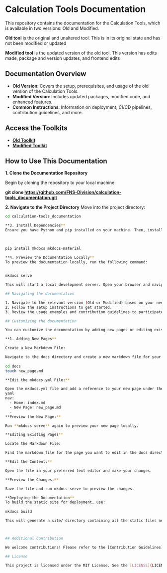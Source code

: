 # Calculation Tools Documentation

This repository contains the documentation for the Calculation Tools, which is available in two versions: Old and Modified.

**Old tool** is the original and unaltered tool. This is in its original state and has not been modified or updated

**Modified tool** is the updated version of the old tool. This version has edits made, package and version updates, and frontend edits

## Documentation Overview

- **Old Version**: Covers the setup, prerequisites, and usage of the old version of the Calculation Tools.
- **Modified Version**: Includes updated packages, modified code, and enhanced features.
- **Common Instructions**: Information on deployment, CI/CD pipelines, contribution guidelines, and more.

## Access the Toolkits

- **[Old Toolkit](https://dev.azure.com/ITUINT/ConnectivityToolkit/_git/calculation-tools?path=%2F&version=GBmain&_a=contents)**
- **[Modified Toolkit](https://dev.azure.com/ITUINT/ConnectivityToolkit/_git/calculation-tools?path=%2F&version=GBmodified&_a=contents)**

## How to Use This Documentation

**1. Clone the Documentation Repository**

Begin by cloning the repository to your local machine:

 
 
**git clone https://github.com/FNS-Division/calculation-tools_documentation.git**

**2. Navigate to the Project Directory**
Move into the project directory:

```bash
cd calculation-tools_documentation

**3. Install Dependencies**
Ensure you have Python and pip installed on your machine. Then, install MkDocs and the Material theme:

 
 
pip install mkdocs mkdocs-material

**4. Preview the Documentation Locally**
To preview the documentation locally, run the following command:

 
mkdocs serve

This will start a local development server. Open your browser and navigate to http://127.0.0.1:8000/ to view the documentation.

## Navigating the documentation

1. Navigate to the relevant version (Old or Modified) based on your needs.
2. Follow the setup instructions to get started.
3. Review the usage examples and contribution guidelines to participate in the project.

## Customizing the documentation 

You can customize the documentation by adding new pages or editing existing ones.

**1. Adding New Pages**

Create a New Markdown File:

Navigate to the docs directory and create a new markdown file for your page:
 
cd docs
touch new_page.md

**Edit the mkdocs.yml File:**

Open the mkdocs.yml file and add a reference to your new page under the appropriate section:
yaml
nav:
  - Home: index.md
  - New Page: new_page.md
  - 
**Preview the New Page:**

Run **mkdocs serve** again to preview your new page locally.

**Editing Existing Pages**

Locate the Markdown File:

Find the markdown file for the page you want to edit in the docs directory.

**Edit the Content:**

Open the file in your preferred text editor and make your changes.

**Preview the Changes:**

Save the file and run mkdocs serve to preview the changes.

**Deploying the Documentation**
To build the static site for deployment, use:
 
mkdocs build

This will generate a site/ directory containing all the static files needed for deployment. You can deploy these files to any static site hosting service, including GitHub Pages.



## Additional Contribution

We welcome contributions! Please refer to the [Contribution Guidelines](docs/contribution/guidelines.md) for more information.

## License

This project is licensed under the MIT License. See the [LICENSE](LICENSE) file for details.

